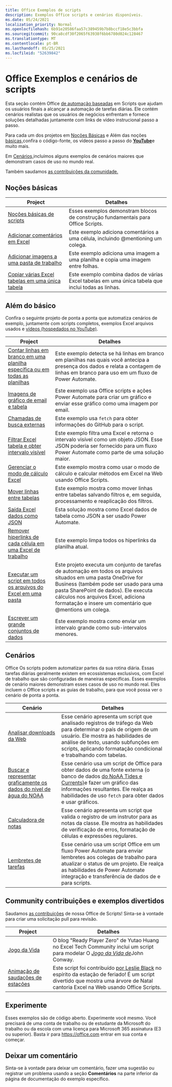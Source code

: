 ```yaml
---
title: Office Exemplos de scripts
description: Exemplos Office scripts e cenários disponíveis.
ms.date: 05/24/2021
localization_priority: Normal
ms.openlocfilehash: 6b91e20586faa57c389459b7b8bccf18e5c3bbfa
ms.sourcegitcommit: 90ca8cdf30f2065f63938f6bb6780d024c128467
ms.translationtype: MT
ms.contentlocale: pt-BR
ms.lasthandoff: 05/25/2021
ms.locfileid: "52639842"
---
```

# <a name="office-scripts-samples-and-scenarios"></a>Office Exemplos e cenários de scripts

Esta seção contém Office [de automação baseadas](../../overview/excel.md) em Scripts que ajudam os usuários finais a alcançar a automação de tarefas diárias. Ele contém cenários realistas que os usuários de negócios enfrentam e fornece soluções detalhadas juntamente com links de vídeo instrucional passo a passo.

Para cada um dos projetos em [Noções Básicas](#basics) e Além das noções [básicas,](#beyond-the-basics)confira o código-fonte, os vídeos passo a passo do [**YouTube**](https://www.youtube.com/playlist?list=PLr3zVPZrMOUMl88fs8uc2GGAePRnNe6m0)e muito mais.

Em [Cenários,](#scenarios)incluímos alguns exemplos de cenários maiores que demonstram casos de uso no mundo real.

Também saudamos [as contribuições da comunidade.](#community-contributions-and-fun-samples)

## <a name="basics"></a>Noções básicas

| Project | Detalhes |
|---------|---------|
| [Noções básicas de scripts](../excel-samples.md) | Esses exemplos demonstram blocos de construção fundamentais para Office Scripts. |
| [Adicionar comentários em Excel](add-excel-comments.md) | Este exemplo adiciona comentários a uma célula, incluindo @mentioning um colega. |
| [Adicionar imagens a uma pasta de trabalho](add-image-to-workbook.md) | Este exemplo adiciona uma imagem a uma planilha e copia uma imagem entre folhas.|
| [Copiar várias Excel tabelas em uma única tabela](copy-tables-combine.md) | Este exemplo combina dados de várias Excel tabelas em uma única tabela que inclui todas as linhas. |

## <a name="beyond-the-basics"></a>Além do básico

Confira o seguinte projeto de ponta a ponta que automatiza cenários de exemplo, juntamente com scripts completos, exemplos Excel arquivos usados e [vídeos (hospedados no YouTube)](https://www.youtube.com/playlist?list=PLr3zVPZrMOUMl88fs8uc2GGAePRnNe6m0).

| Project | Detalhes |
|---------|---------|
| [Contar linhas em branco em uma planilha específica ou em todas as planilhas](count-blank-rows.md) | Este exemplo detecta se há linhas em branco em planilhas nas quais você antecipa a presença dos dados e relata a contagem de linhas em branco para uso em um fluxo de Power Automate. |
| [Imagens de gráfico de email e tabela](email-images-chart-table.md) | Este exemplo usa Office scripts e ações Power Automate para criar um gráfico e enviar esse gráfico como uma imagem por email. |
| [Chamadas de busca externas](external-fetch-calls.md) | Este exemplo usa `fetch` para obter informações do GitHub para o script. |
| [Filtrar Excel tabela e obter intervalo visível](filter-table-get-visible-range.md) | Este exemplo filtra uma Excel e retorna o intervalo visível como um objeto JSON. Esse JSON poderia ser fornecido para um fluxo Power Automate como parte de uma solução maior. |
| [Gerenciar o modo de cálculo Excel](excel-calculation.md) | Este exemplo mostra como usar o modo de cálculo e calcular métodos em Excel na Web usando Office Scripts. |
| [Mover linhas entre tabelas](move-rows-across-tables.md) | Este exemplo mostra como mover linhas entre tabelas salvando filtros e, em seguida, processamento e reaplicação dos filtros. |
| [Saída Excel dados como JSON](get-table-data.md) | Esta solução mostra como Excel dados de tabela como JSON a ser usado Power Automate. |
| [Remover hiperlinks de cada célula em uma Excel de trabalho](remove-hyperlinks-from-cells.md) | Este exemplo limpa todos os hiperlinks da planilha atual. |
| [Executar um script em todos os arquivos do Excel em uma pasta](automate-tasks-on-all-excel-files-in-folder.md) | Este projeto executa um conjunto de tarefas de automação em todos os arquivos situados em uma pasta OneDrive for Business (também pode ser usado para uma pasta SharePoint de dados). Ele executa cálculos nos arquivos Excel, adiciona formatação e insere um comentário que @mentions um colega. |
| [Escrever um grande conjuntos de dados](write-large-dataset.md) | Este exemplo mostra como enviar um intervalo grande como sub-intervalos menores. |

## <a name="scenarios"></a>Cenários

Office Os scripts podem automatizar partes da sua rotina diária. Essas tarefas diárias geralmente existem em ecossistemas exclusivos, com Excel de trabalho que são configuradas de maneiras específicas. Esses exemplos de cenário maiores demonstram esses casos de uso no mundo real. Eles incluem o Office scripts e as guias de trabalho, para que você possa ver o cenário de ponta a ponta.

| Cenário | Detalhes |
|---------|---------|
| [Analisar downloads da Web](../scenarios/analyze-web-downloads.md) | Esse cenário apresenta um script que analisado registros de tráfego da Web para determinar o país de origem de um usuário. Ele mostra as habilidades de análise de texto, usando subfunções em scripts, aplicando formatação condicional e trabalhando com tabelas. |
| [Buscar e representar graficamente os dados do nível de água do NOAA](../scenarios/noaa-data-fetch.md) | Esse cenário usa um script de Office para obter dados de uma fonte externa (o banco de dados [do NoAA Tides e Currents)](https://tidesandcurrents.noaa.gov/)e fazer um gráfico das informações resultantes. Ele realça as habilidades de uso `fetch` para obter dados e usar gráficos. |
| [Calculadora de notas](../scenarios/grade-calculator.md) | Esse cenário apresenta um script que valida o registro de um instrutor para as notas da classe. Ele mostra as habilidades de verificação de erros, formatação de células e expressões regulares. |
| [Lembretes de tarefas](../scenarios/task-reminders.md) | Esse cenário usa um script Office em um fluxo Power Automate para enviar lembretes aos colegas de trabalho para atualizar o status de um projeto. Ele realça as habilidades de Power Automate integração e transferência de dados de e para scripts. |

## <a name="community-contributions-and-fun-samples"></a>Community contribuições e exemplos divertidos

Saudamos [as contribuições](https://github.com/OfficeDev/office-scripts-docs/blob/master/Contributing.md) de nossa Office de Scripts! Sinta-se à vontade para criar uma solicitação pull para revisão.

| Project | Detalhes |
|---------|---------|
| [Jogo da Vida](https://techcommunity.microsoft.com/t5/excel-blog/ready-player-zero/ba-p/2246208) | O blog "Ready Player Zero" de Yutao Huang no Excel Tech Community inclui um script para modelar O [*Jogo da Vida de*](https://en.wikipedia.org/wiki/Conway%27s_Game_of_Life)John Conway. |
| [Animação de saudações de estações](community-seasons-greetings.md) | Este script foi contribuído [por Leslie Black](https://www.linkedin.com/in/lesblackconsultant/) no espírito da estação de feriado! É um script divertido que mostra uma árvore de Natal cantoria Excel na Web usando Office Scripts. |

## <a name="try-it-out"></a>Experimente

Esses exemplos são de código aberto. Experimente você mesmo. Você precisará de uma conta de trabalho ou de estudante da Microsoft do trabalho ou da escola com uma licença para Microsoft 365 assinatura (E3 ou superior). Basta ir para https://office.com entrar em sua conta e começar.

## <a name="leave-a-comment"></a>Deixar um comentário

Sinta-se à vontade para deixar um comentário, fazer uma sugestão ou registrar um problema usando a seção **Comentários** na parte inferior da página de documentação do exemplo específico.
